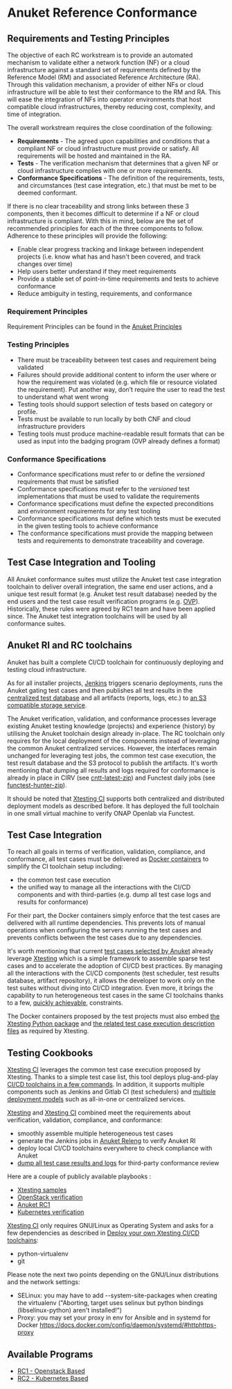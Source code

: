 # Anuket Reference Conformance

## Requirements and Testing Principles

The objective of each RC workstream is to provide an automated mechanism to
validate either a network function (NF) or a cloud infrastructure against a
standard set of requirements defined by the Reference Model (RM) and associated
Reference Architecture (RA).  Through this validation mechanism, a provider of
either NFs or cloud infrastructure will be able to test their conformance to
the RM and RA.  This will ease the integration of NFs into operator
environments that host compatible cloud infrastructures, thereby reducing cost,
complexity, and time of integration.

The overall workstream requires the close coordination of the following:

- **Requirements** - The agreed upon capabilities and conditions that a compliant NF or cloud infrastructure must provide or satisfy. All requirements will be hosted and maintained in the RA.
- **Tests** - The verification mechanism that determines that a given NF or cloud infrastructure complies with one or more requirements.
- **Conformance Specifications** - The definition of the requirements, tests, and circumstances (test case integration, etc.) that must be met to be deemed conformant.

If there is no clear traceability and strong links between these 3 components,
then it becomes difficult to determine if a NF or cloud infrastructure is
compliant. With this in mind, below are the set of recommended principles for
each of the three components to follow. Adherence to these principles will
provide the following:

- Enable clear progress tracking and linkage between independent projects (i.e. know what has and hasn't been covered, and track changes over time)
- Help users better understand if they meet requirements
- Provide a stable set of point-in-time requirements and tests to achieve conformance
- Reduce ambiguity in testing, requirements, and conformance


### Requirement Principles

Requirement Principles can be found in the [Anuket Principles](../common/chapter00.md#2.0)

### Testing Principles

- There must be traceability between test cases and requirement being validated
- Failures should provide additional content to inform the user where or how the requirement was violated (e.g. which file or resource violated the requirement). Put another way, don’t require the user to read the test to understand what went wrong
- Testing tools should support selection of tests based on category or profile.
- Tests must be available to run locally by both CNF and cloud infrastructure providers
- Testing tools must produce machine-readable result formats that can be used as input into the badging program (OVP already defines a format)

### Conformance Specifications

- Conformance specifications must refer to or define the *versioned* requirements that must be satisfied
- Conformance specifications must refer to the *versioned* test implementations that must be used to validate the requirements
- Conformance specifications must define the expected preconditions and environment requirements for any test tooling
- Conformance specifications must define which tests must be executed in the given testing tools to achieve conformance
- The conformance specifications must provide the mapping between tests and requirements to demonstrate traceability and coverage.


## Test Case Integration and Tooling

All Anuket conformance suites must utilize the Anuket test case integration
toolchain to deliver overall integration, the same end user
actions, and a unique test result format (e.g. Anuket test result database)
needed by the end users and the test case result verification programs (e.g.
[OVP](https://www.opnfv.org/verification)). Historically, these rules were
agreed by RC1 team and have been applied since.
The Anuket test integration toolchains will be used by all conformance suites.

## Anuket RI and RC toolchains

Anuket has built a complete CI/CD toolchain
for continuously deploying and testing cloud infrastructure.

As for all installer projects,
[Jenkins](https://build.opnfv.org/ci/view/cntt/) triggers scenario deployments,
runs the Anuket gating test cases and then publishes all test results in the
[centralized test database](https://docs.opnfv.org/en/stable-hunter/_images/OPNFV_testing_working_group.png)
and all artifacts (reports, logs, etc.) to
[an S3 compatible storage service](http://artifacts.opnfv.org/).

The Anuket verification, validation, and conformance processes leverage
existing Anuket testing knowledge (projects) and experience (history) by utilising
the Anuket toolchain design already in-place. The RC toolchain
only requires for the local deployment of the components instead of leveraging
the common Anuket centralized services. However, the interfaces remain unchanged
for leveraging test jobs, the common test case execution, the test
result database and the S3 protocol to publish the artifacts. It's worth
mentioning that dumping all results and logs required for conformance is
already in place in CIRV (see
[cntt-latest-zip](https://build.opnfv.org/ci/job/cntt-latest-zip/)) and
Functest daily jobs (see
[functest-hunter-zip](https://build.opnfv.org/ci/job/functest-hunter-zip/3/console)).

It should be noted that
[Xtesting CI](https://galaxy.ansible.com/collivier/xtesting) supports both
centralized and distributed deployment models as described before. It has
deployed the full toolchain in one small virtual machine to verify ONAP Openlab
via Functest.

## Test Case Integration

To reach all goals  in terms of verification, validation, compliance, and conformance,
all test cases must be delivered as
[Docker containers](https://www.docker.com/) to simplify the CI toolchain setup including:

- the common test case execution
- the unified way to manage all the interactions with the CI/CD components and
  with third-parties (e.g. dump all test case logs and results for
  conformance)

For their part, the Docker containers simply enforce that the test cases are
delivered with all runtime dependencies. This prevents lots of manual
operations when configuring the servers running the test cases and prevents
conflicts between the test cases due to any dependencies.

It's worth mentioning that current
[test cases selected by Anuket](RC1/chapters/chapter03.md)
already leverage [Xtesting](https://xtesting.readthedocs.io/en/latest/)
which is a simple framework to assemble sparse test cases and to accelerate the
adoption of CI/CD best practices. By managing all the interactions with the
CI/CD components (test scheduler, test results database, artifact repository),
it allows the developer to work only on the test suites without diving into
CI/CD integration. Even more, it brings the capability to run heterogeneous
test cases in the same CI toolchains thanks to a few,
[quickly achievable](https://www.sdxcentral.com/articles/news/opnfvs-6th-release-brings-testing-capabilities-that-orange-is-already-using/2018/05/),
constraints.

The Docker containers proposed by the test projects must also embed
[the Xtesting Python package](https://pypi.org/project/xtesting/) and
[the related test case execution description files](https://git.opnfv.org/functest-xtesting/tree/docker/testcases.yaml)
as required by Xtesting.

## Testing Cookbooks

[Xtesting CI](https://galaxy.ansible.com/collivier/xtesting) leverages the
common test case execution proposed by Xtesting. Thanks to a simple test case
list, this tool deploys plug-and-play
[CI/CD toolchains in a few commands](https://wiki.opnfv.org/pages/viewpage.action?pageId=32015004).
In addition, it supports multiple components such as Jenkins and Gitlab CI
(test schedulers) and
[multiple deployment models](https://lists.opnfv.org/g/opnfv-tsc/message/5702)
such as all-in-one or centralized services.

[Xtesting](https://xtesting.readthedocs.io/en/latest/) and
[Xtesting CI](https://galaxy.ansible.com/collivier/xtesting) combined meet the
requirements about verification, validation, compliance, and conformance:

- smoothly assemble multiple heterogeneous test cases
- generate the Jenkins jobs in
  [Anuket Releng](https://git.opnfv.org/releng/tree/jjb/airship/cntt.yaml) to
  verify Anuket RI
- deploy local CI/CD toolchains everywhere to check compliance with Anuket
- [dump all test case results and logs](http://artifacts.opnfv.org/functest/9ID39XK47PMZ.zip)
  for third-party conformance review

Here are a couple of publicly available playbooks :

- [Xtesting samples](https://git.opnfv.org/functest-xtesting/plain/ansible/site.yml?h=stable/wallaby)
- [OpenStack verification](https://git.opnfv.org/functest/plain/ansible/site.yml?h=stable/wallaby)
- [Anuket RC1](https://git.opnfv.org/functest/plain/ansible/site.cntt.yml?h=stable/wallaby)
- [Kubernetes verification](https://git.opnfv.org/functest-kubernetes/plain/ansible/site.yml?h=stable/v1.22)

[Xtesting CI](https://galaxy.ansible.com/collivier/xtesting) only requires
GNU/Linux as Operating System and asks for a few dependencies as described in
[Deploy your own Xtesting CI/CD toolchains](https://wiki.opnfv.org/pages/viewpage.action?pageId=32015004):

- python-virtualenv
- git

Please note the next two points depending on the GNU/Linux distributions and
the network settings:

- SELinux: you may have to add -\-system-site-packages when creating the
  virtualenv ("Aborting, target uses selinux but python bindings
  (libselinux-python) aren't installed!")
- Proxy: you may set your proxy in env for Ansible and in systemd for Docker
  https://docs.docker.com/config/daemon/systemd/#httphttps-proxy

## Available Programs
* [RC1 - Openstack Based](RC1)
* [RC2 - Kubernetes Based](RC2)
